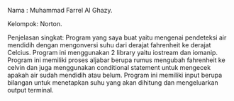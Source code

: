 Nama : Muhammad Farrel Al Ghazy.

Kelompok: Norton.

Penjelasan singkat:
Program yang saya buat yaitu mengenai pendeteksi air mendidih dengan mengonversi suhu dari derajat fahrenheit ke derajat Celcius.
Program ini menggunakan 2 library yaitu iostream dan iomanip.
Program ini memiliki proses aljabar berupa rumus mengubah fahrenheit ke celvin dan juga menggunakan conditional statement untuk mengecek apakah air sudah mendidih atau belum.
Program ini memiliki input berupa bilangan untuk menetapkan suhu yang akan dihitung dan mengeluarkan output terminal.
